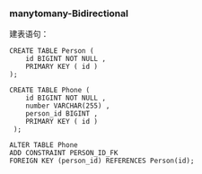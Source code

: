 ### manytomany-Bidirectional
建表语句： 

    CREATE TABLE Person (
        id BIGINT NOT NULL ,
        PRIMARY KEY ( id )
    );
    
    CREATE TABLE Phone (
        id BIGINT NOT NULL ,
        number VARCHAR(255) ,
        person_id BIGINT ,
        PRIMARY KEY ( id )
     );
    
    ALTER TABLE Phone
    ADD CONSTRAINT PERSON_ID_FK
    FOREIGN KEY (person_id) REFERENCES Person(id);    
    
 